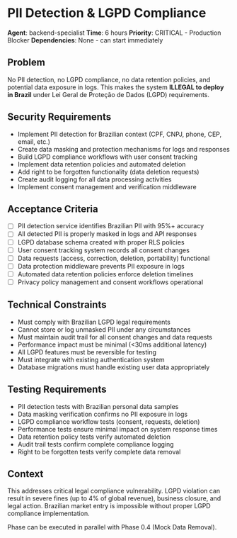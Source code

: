 # PII Detection & LGPD Compliance

**Agent**: backend-specialist
**Time**: 6 hours
**Priority**: CRITICAL - Production Blocker
**Dependencies**: None - can start immediately

## Problem

No PII detection, no LGPD compliance, no data retention policies, and potential data exposure in logs. This makes the system **ILLEGAL to deploy in Brazil** under Lei Geral de Proteção de Dados (LGPD) requirements.

## Security Requirements

- Implement PII detection for Brazilian context (CPF, CNPJ, phone, CEP, email, etc.)
- Create data masking and protection mechanisms for logs and responses
- Build LGPD compliance workflows with user consent tracking
- Implement data retention policies and automated deletion
- Add right to be forgotten functionality (data deletion requests)
- Create audit logging for all data processing activities
- Implement consent management and verification middleware

## Acceptance Criteria

- [ ] PII detection service identifies Brazilian PII with 95%+ accuracy
- [ ] All detected PII is properly masked in logs and API responses
- [ ] LGPD database schema created with proper RLS policies
- [ ] User consent tracking system records all consent changes
- [ ] Data requests (access, correction, deletion, portability) functional
- [ ] Data protection middleware prevents PII exposure in logs
- [ ] Automated data retention policies enforce deletion timelines
- [ ] Privacy policy management and consent workflows operational

## Technical Constraints

- Must comply with Brazilian LGPD legal requirements
- Cannot store or log unmasked PII under any circumstances
- Must maintain audit trail for all consent changes and data requests
- Performance impact must be minimal (<30ms additional latency)
- All LGPD features must be reversible for testing
- Must integrate with existing authentication system
- Database migrations must handle existing user data appropriately

## Testing Requirements

- PII detection tests with Brazilian personal data samples
- Data masking verification confirms no PII exposure in logs
- LGPD compliance workflow tests (consent, requests, deletion)
- Performance tests ensure minimal impact on system response times
- Data retention policy tests verify automated deletion
- Audit trail tests confirm complete compliance logging
- Right to be forgotten tests verify complete data removal

## Context

This addresses critical legal compliance vulnerability. LGPD violation can result in severe fines (up to 4% of global revenue), business closure, and legal action. Brazilian market entry is impossible without proper LGPD compliance implementation.

Phase can be executed in parallel with Phase 0.4 (Mock Data Removal).
